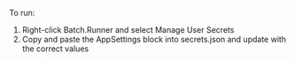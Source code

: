 To run:

1. Right-click Batch.Runner and select Manage User Secrets
2. Copy and paste the AppSettings block into secrets.json and update with the correct values